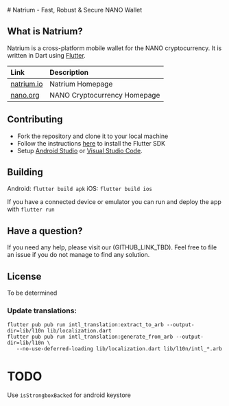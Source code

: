 \# Natrium - Fast, Robust & Secure NANO Wallet

## What is Natrium?

Natrium is a cross-platform mobile wallet for the NANO cryptocurrency. It is written in Dart using [Flutter](https://flutter.io).

| Link | Description |
| :----- | :------ |
[natrium.io](https://natrium.io) | Natrium Homepage
[nano.org](https://nano.org) | NANO Cryptocurrency Homepage

## Contributing

* Fork the repository and clone it to your local machine
* Follow the instructions [here](https://flutter.io/docs/get-started/install) to install the Flutter SDK
* Setup [Android Studio](https://flutter.io/docs/development/tools/android-studio) or [Visual Studio Code](https://flutter.io/docs/development/tools/vs-code).

## Building

Android: `flutter build apk`
iOS: `flutter build ios`

If you have a connected device or emulator you can run and deploy the app with `flutter run`

## Have a question?

If you need any help, please visit our (GITHUB_LINK_TBD). Feel free to file an issue if you do not manage to find any solution.

## License

To be determined

### Update translations:

```
flutter pub pub run intl_translation:extract_to_arb --output-dir=lib/l10n lib/localization.dart
flutter pub pub run intl_translation:generate_from_arb --output-dir=lib/l10n \
   --no-use-deferred-loading lib/localization.dart lib/l10n/intl_*.arb
```

# TODO

Use `isStrongboxBacked` for android keystore
